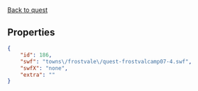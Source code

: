 # <no name available>

<no description available>

[Back to quest](../quests.md)

## Properties

```json
{
    "id": 186,
    "swf": "towns\/frostvale\/quest-frostvalcamp07-4.swf",
    "swfX": "none",
    "extra": ""
}
```

